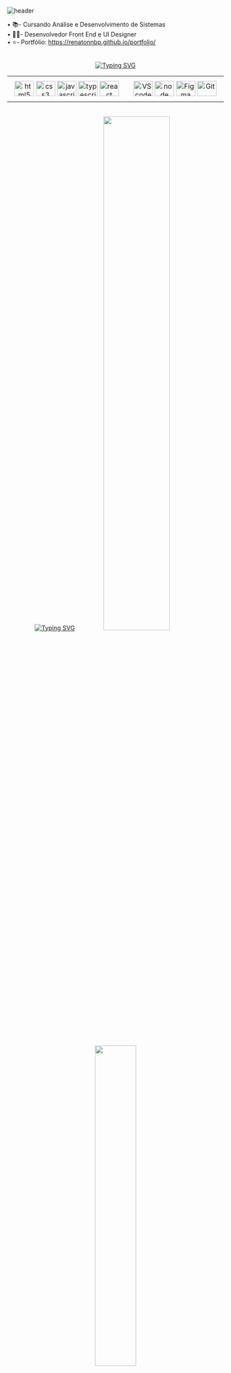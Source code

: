 ![header](https://capsule-render.vercel.app/api?type=rect&color=0:63ffff,25:0073e9,50:164eaf,75:062e78,100:031a45&height=60&text=%Olá%,%20sou%20Renato%20Nunes!&animation=fadeIn&fontColor=ffffff&fontSize=25&fontAlign=50&fontAlignY=55)

• 📚- Cursando Análise e Desenvolvimento de Sistemas <br>
 • 🧑‍💻- Desenvolvedor Front End e UI Designer <br>
• ⭐- Portfólio: https://renatonnbp.github.io/portfolio/

<br>
<div align="center">
<a href="https://git.io/typing-svg"><img src="https://readme-typing-svg.herokuapp.com?font=Noto+Sans+Extrabold&pause=10000&color=ffffff&background=000000&center=true&vCenter=true&random=false&width=900&height=40&lines=Tecnologias+e+Ferramentas+" alt="Typing SVG" /></a>
<table><tr><td valign="center" width="503px" height="60px">
  <div align="center">
    <a href="https://en.wikipedia.org/wiki/HTML5" target="_blank"><img align="center" alt="html5" height="35" width="45" src="https://skillicons.dev/icons?i=html"></a>
    <a href="https://www.w3schools.com/css/" target="_blank"><img align="center" alt="css3" height="35" width="45" src="https://skillicons.dev/icons?i=css"></a>
    <a href="https://www.javascript.com/" target="_blank"><img align="center" alt="javascript" height="35" width="45" src="https://cdn.jsdelivr.net/gh/devicons/devicon/icons/javascript/javascript-original.svg"></a>
    <a href="https://www.typescriptlang.org/" target="_blank"><img align="center" alt="typescript" height="35" width="45" src="https://cdn.jsdelivr.net/gh/devicons/devicon@latest/icons/typescript/typescript-original.svg"></a>
    <a href="https://reactjs.org/" target="_blank"><img align="center" alt="react" height="35" width="45" src="https://cdn.jsdelivr.net/gh/devicons/devicon@latest/icons/react/react-original.svg"></a>
  </div>

</td><td valign="center" width="397px" height="60px">
  <div align= "center">
    <a href="https://code.visualstudio.com/" target="_blank"><img align="center" alt="VScode" height="35" width="45" src="https://cdn.jsdelivr.net/gh/devicons/devicon@latest/icons/vscode/vscode-original.svg"/></a>
    <a href="https://nodejs.org/en" target="_blank"><img align="center" alt="node" height="35" width="45" src="https://cdn.jsdelivr.net/gh/devicons/devicon@latest/icons/nodejs/nodejs-original.svg"></a>
    <a href="https://www.figma.com/" target="_blank"><img align="center" alt="Figma" height="35" width="45" src="https://cdn.jsdelivr.net/gh/devicons/devicon@latest/icons/figma/figma-original.svg"></a>
    <a href="https://git-scm.com/" target="_blank"><img align="center" alt="Git" height="35" width="45" src="https://cdn.jsdelivr.net/gh/devicons/devicon/icons/git/git-original.svg"></a>
  </div>
</td></tr></table>  
</div>
<br>
<div align="center">
<a href="https://git.io/typing-svg"><img src="https://readme-typing-svg.herokuapp.com?font=Noto+Sans+Extrabold&pause=10000&color=ffffff&background=000000&center=true&vCenter=true&random=false&width=900&height=40&lines=Github+stats" alt="Typing SVG" /></a>
  <img width="55.3%" src="https://github-readme-stats.vercel.app/api?username=renatonnbp&bg_color=000000&text_color=4c4c4c&title_color=ffffff&layout=compact&theme=algolia&langs_count=7&hide_border=true"/>
  <img width="43.7%" src="https://github-readme-stats.vercel.app/api/top-langs/?username=renatonnbp&bg_color=000000&text_color=4c4c4c&title_color=ffffff&layout=compact&theme=algolia&langs_count=7&hide_border=true"/>
</div>

<h3 align="center">Connect with me <img width="50px" src="https://github.com/renatonunesan/renatonunesan/assets/153360955/24741059-a493-4a42-a248-d85414f40748"></img></h3>

<h3 align="center">

  [![LinkedIn](https://img.shields.io/badge/-LinkedIn-032360?style=for-the-badge&logo=linkedin&logoColor=27ffff&color:032360)](https://www.linkedin.com/in/renatonunesan/)
  [![Instagram](https://img.shields.io/badge/-instagram-032360?style=for-the-badge&logo=instagram&logoColor=27ffff&color:00247b)](https://www.instagram.com/renatonunesan/)
  [![Gmail Badge](https://img.shields.io/badge/gmail-032360?style=for-the-badge&logo=Gmail&logoColor=27ffff&color:00247b&link=mailto:renatonunesan@gmail.com)](mailto:renatonunesan@gmail.com)

</h3>

